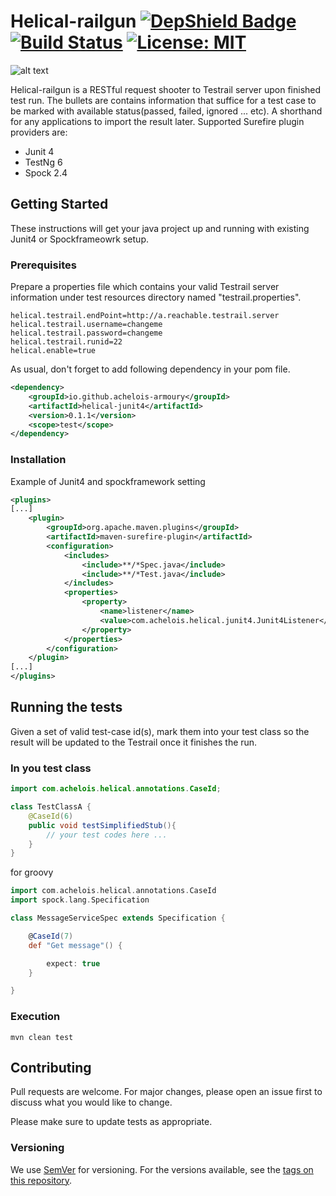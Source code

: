 # Helical-railgun [![DepShield Badge](https://depshield.sonatype.org/badges/owner/repository/depshield.svg)](https://depshield.github.io) [![Build Status](https://dev.azure.com/achelois/helical-railgun/_apis/build/status/achelois-armoury.helical-railgun?branchName=master)](https://dev.azure.com/achelois/helical-railgun/_build/latest?definitionId=1&branchName=master) [![License: MIT](https://img.shields.io/badge/License-MIT-yellow.svg)](https://choosealicense.com/licenses/mit/)
![alt text](https://images.squarespace-cdn.com/content/v1/55a1e994e4b0b796f1ff0572/1559676034326-QIFVQ5KV4FQT8FTBGLDI/ke17ZwdGBToddI8pDm48kBJcEoGlYmIb8eXE31ZaxCN7gQa3H78H3Y0txjaiv_0fDoOvxcdMmMKkDsyUqMSsMWxHk725yiiHCCLfrh8O1z4YTzHvnKhyp6Da-NYroOW3ZGjoBKy3azqku80C789l0oCA_6zAHQKJnM6yePSW5pSPMoXiKHmdEPIp1wwI8ycCBXVndLtUShlyYbZz1iBDgw/RailGun_BluePrint_001a.png?format=2500w)

Helical-railgun is a RESTful request shooter to Testrail server upon finished test run. The bullets are contains information that suffice for a test case to be marked with available status(passed, failed, ignored ... etc). A shorthand for any applications to import the result later. Supported Surefire plugin providers are:
  
- Junit 4
- TestNg 6
- Spock 2.4

## Getting Started
These instructions will get your java project up and running with existing Junit4 or Spockframeowrk setup.

### Prerequisites
Prepare a properties file which contains your valid Testrail server information under test resources directory named "testrail.properties".

```shell script
helical.testrail.endPoint=http://a.reachable.testrail.server
helical.testrail.username=changeme
helical.testrail.password=changeme
helical.testrail.runid=22
helical.enable=true
```

As usual, don't forget to add following dependency in your pom file.
```xml
<dependency>
    <groupId>io.github.achelois-armoury</groupId>
    <artifactId>helical-junit4</artifactId>
    <version>0.1.1</version>
    <scope>test</scope>
</dependency>
```
### Installation

Example of Junit4 and spockframework setting

```xml 
<plugins>
[...]      
    <plugin>
        <groupId>org.apache.maven.plugins</groupId>
        <artifactId>maven-surefire-plugin</artifactId>
        <configuration>
            <includes>
                <include>**/*Spec.java</include>
                <include>**/*Test.java</include>
            </includes>
            <properties>
                <property>
                    <name>listener</name>
                    <value>com.achelois.helical.junit4.Junit4Listener</value>
                </property>
            </properties>
        </configuration>
    </plugin>
[...]
</plugins>
```

## Running the tests
Given a set of valid test-case id(s), mark them into your test class so the result will be updated to the Testrail once it finishes the run.
### In you test class
```java
import com.achelois.helical.annotations.CaseId;

class TestClassA {
    @CaseId(6)
    public void testSimplifiedStub(){
        // your test codes here ...
    }    
}
```

for groovy
```groovy
import com.achelois.helical.annotations.CaseId
import spock.lang.Specification

class MessageServiceSpec extends Specification {

    @CaseId(7)
    def "Get message"() {

        expect: true
    }

}
```

### Execution
```shell script
mvn clean test
```

## Contributing
Pull requests are welcome. For major changes, please open an issue first to discuss what you would like to change.

Please make sure to update tests as appropriate.

### Versioning
We use [SemVer](http://semver.org/) for versioning. For the versions available, see the [tags on this repository](https://github.com/achelois-armoury/helical-railgun/tags). 
